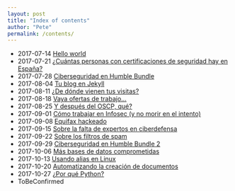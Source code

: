 ```yaml
---
layout: post
title: "Index of contents"
author: "Pete"
permalink: /contents/
---
```


* 2017-07-14 [Hello world](https://livefromsec.github.io/2017-07-14/hello-world)
* 2017-07-21 [¿Cuántas personas con certificaciones de seguridad hay en España?](https://livefromsec.github.io/2017-07-21/cuantas-personas-con)
* 2017-07-28 [Ciberseguridad en Humble Bundle](https://livefromsec.github.io/2017-07-28/ciberseguridad-en-humble-bundle)
* 2017-08-04 [Tu blog en Jekyll](https://livefromsec.github.io/2017-08-04/tu-blog-en-jekyll)
* 2017-08-11 [¿De dónde vienen tus visitas?](https://livefromsec.github.io/2017-08-11/de-donde-vienen-tus-visitas)
* 2017-08-18 [Vaya ofertas de trabajo...](https://livefromsec.github.io/2017-08-18/vaya-ofertas-de-trabajo)
* 2017-08-25 [Y después del OSCP, qué?](https://livefromsec.github.io/2017-08-25/y-despues-del-oscp-que)
* 2017-09-01 [Cómo trabajar en Infosec (y no morir en el intento)](https://livefromsec.github.io/2017-09-01/como-trabajar-en-infosec)
* 2017-09-08 [Equifax hackeado](https://livefromsec.github.io/2017-09-08/equifax-hackeado)
* 2017-09-15 [Sobre la falta de expertos en ciberdefensa](https://livefromsec.github.io/2017-09-16/sobre-la-falta-de-expertos-en-ciberdefensa)
* 2017-09-22 [Sobre los filtros de spam](https://livefromsec.github.io/2017-09-22/sobre-los-filtros-de-spam)
* 2017-09-29 [Ciberseguridad en Humble Bundle 2](https://livefromsec.github.io/2017-09-29/ciberseguridad-en-humble-bundle-2)
* 2017-10-06 [Más bases de datos comprometidas](https://livefromsec.github.io/2017-10-06/mas-bases-de-datos-comprometidas)
* 2017-10-13 [Usando alias en Linux](https://livefromsec.github.io/2017-10-13/usando-alias-en-linux)
* 2017-10-20 [Automatizando la creación de documentos](https://livefromsec.github.io/2017-10-20/automatizando-la-creacion-de-documentos)
* 2017-10-27 [¿Por qué Python?](https://livefromsec.github.io/2017-10-27/por-que-python)
* ToBeConfirmed
